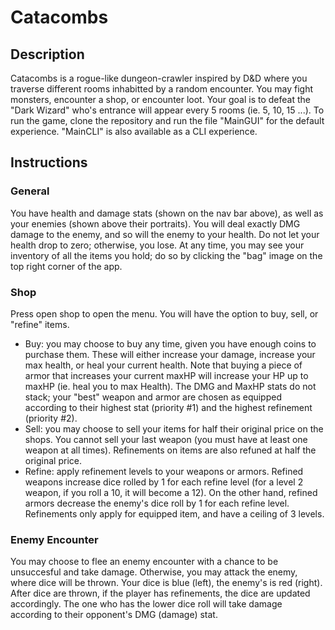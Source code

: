 # Catacombs

## Description
Catacombs is a rogue-like dungeon-crawler inspired by D&D where you traverse different rooms inhabitted by a random encounter. You may fight monsters, encounter a shop, or encounter loot. Your goal is to defeat the "Dark Wizard" who's entrance will appear every 5 rooms (ie. 5, 10, 15 ...).
To run the game, clone the repository and run the file "MainGUI" for the default experience. "MainCLI" is also available as a CLI experience.

## Instructions
### General
You have health and damage stats (shown on the nav bar above), as well as your enemies (shown above their portraits). You will deal exactly DMG damage to the enemy, and so will the enemy to your health. Do not let your health drop to zero; otherwise, you lose. At any time, you may see your inventory of all the items you hold; do so by clicking the "bag" image on the top right corner of the app.
### Shop
Press open shop to open the menu. You will have the option to buy, sell, or "refine" items.
- Buy: you may choose to buy any time, given you have enough coins to purchase them. These will either increase your damage, increase your max health, or heal your current health. Note that buying a piece of armor that increases your current maxHP will increase your HP up to maxHP (ie. heal you to max Health). The DMG and MaxHP stats do not stack; your "best" weapon and armor are chosen as equipped according to their highest stat (priority #1) and the highest refinement (priority #2).
- Sell: you may choose to sell your items for half their original price on the shops. You cannot sell your last weapon (you must have at least one weapon at all times). Refinements on items are also refuned at half the original price.
- Refine: apply refinement levels to your weapons or armors. Refined weapons increase dice rolled by 1 for each refine level (for a level 2 weapon, if you roll a 10, it will become a 12). On the other hand, refined armors decrease the enemy's dice roll by 1 for each refine level. Refinements only apply for equipped item, and have a ceiling of 3 levels.
### Enemy Encounter
You may choose to flee an enemy encounter with a chance to be unsuccesful and take damage.
Otherwise, you may attack the enemy, where dice will be thrown. Your dice is blue (left), the enemy's is red (right). After dice are thrown, if the player has refinements, the dice are updated accordingly. The one who has the lower dice roll will take damage according to their opponent's DMG (damage) stat. 
